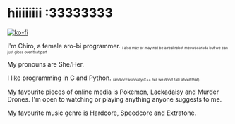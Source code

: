 # hiiiiiiii :33333333

[![ko-fi](https://ko-fi.com/img/githubbutton_sm.svg)](https://ko-fi.com/A0A0T0WDL)

I'm Chiro, a female aro-bi programmer. <sub><sup><sub>i also may or may not be a real robot meowscarada but we can just gloss over that part</sub></sub></sup>

My pronouns are She/Her.

I like programming in C and Python. <sub><sup><sub>(and occasionally C++ but we don't talk about that)</sub></sub></sup>

My favourite pieces of online media is Pokemon, Lackadaisy and Murder Drones. I'm open to watching or playing anything anyone suggests to me.

My favourite music genre is Hardcore, Speedcore and Extratone.

